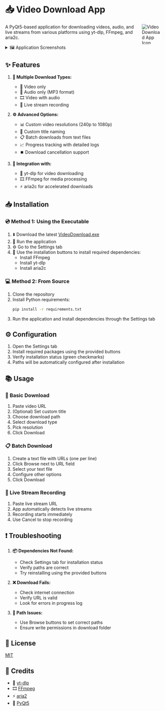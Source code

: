 # 📥 Video Download App

<img src="icons/app_icon.ico" width="64" height="64" alt="Video Download App Icon" align="right">

A PyQt5-based application for downloading videos, audio, and live streams from various platforms using yt-dlp, FFmpeg, and aria2c.

<details>
<summary>🖼️ Application Screenshots</summary>

<div align="center">
  <img src="img/main.png" width="800" alt="Main Window Interface">
  <p><em>Main Application Window</em></p>
  
  <img src="img/settings.png" width="800" alt="Settings Panel">
  <p><em>Settings and Package Management</em></p>
</div>
</details>

## ✨ Features

1. **📼 Multiple Download Types:**
   - 🎥 Video only
   - 🎵 Audio only (MP3 format)
   - 🎞️ Video with audio
   - 🔴 Live stream recording

2. **⚙️ Advanced Options:**
   - 📊 Custom video resolutions (240p to 1080p)
   - 📝 Custom title naming
   - 📋 Batch downloads from text files
   - 📈 Progress tracking with detailed logs
   - ⏹️ Download cancellation support

3. **🔧 Integration with:**
   - 🚀 yt-dlp for video downloading
   - 🎞️ FFmpeg for media processing
   - ⚡ aria2c for accelerated downloads

## 📥 Installation

### 💿 Method 1: Using the Executable
1. ⬇️ Download the latest [VideoDownload.exe](VideoDownload/VideoDownload.exe)
2. 🏃 Run the application
3. ⚙️ Go to the Settings tab
4. 🔧 Use the installation buttons to install required dependencies:
   - Install FFmpeg
   - Install yt-dlp
   - Install aria2c

### 💻 Method 2: From Source
1. Clone the repository
2. Install Python requirements:
   ```bash
   pip install -r requirements.txt
   ```
3. Run the application and install dependencies through the Settings tab

## ⚙️ Configuration

1. Open the Settings tab
2. Install required packages using the provided buttons
3. Verify installation status (green checkmarks)
4. Paths will be automatically configured after installation

## 📚 Usage

### 🔰 Basic Download
1. Paste video URL
2. (Optional) Set custom title
3. Choose download path
4. Select download type
5. Pick resolution
6. Click Download

### 📋 Batch Download
1. Create a text file with URLs (one per line)
2. Click Browse next to URL field
3. Select your text file
4. Configure other options
5. Click Download

### 🔴 Live Stream Recording
1. Paste live stream URL
2. App automatically detects live streams
3. Recording starts immediately
4. Use Cancel to stop recording

## ❗ Troubleshooting

1. **📦 Dependencies Not Found:**
   - Check Settings tab for installation status
   - Verify paths are correct
   - Try reinstalling using the provided buttons

2. **❌ Download Fails:**
   - Check internet connection
   - Verify URL is valid
   - Look for errors in progress log

3. **📁 Path Issues:**
   - Use Browse buttons to set correct paths
   - Ensure write permissions in download folder

## 📄 License

[MIT](https://choosealicense.com/licenses/mit/)

## 👏 Credits

- 🚀 [yt-dlp](https://github.com/yt-dlp/yt-dlp)
- 🎞️ [FFmpeg](https://github.com/FFmpeg/FFmpeg)
- ⚡ [aria2](https://github.com/aria2/aria2)
- 🎨 [PyQt5](https://www.riverbankcomputing.com/software/pyqt/)
